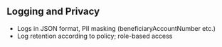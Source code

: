 ## Logging and Privacy

- Logs in JSON format, PII masking (beneficiaryAccountNumber etc.)
- Log retention according to policy; role-based access


